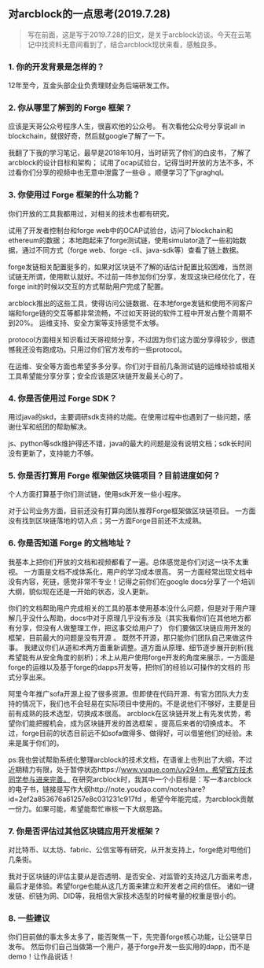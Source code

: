 
## 对arcblock的一点思考(2019.7.28)

> 写在前面，这是写于2019.7.28的旧文，是关于arcblock访谈。今天在云笔记中找资料无意间看到了，结合arcblock现状来看，感触良多。

### 1. 你的开发背景是怎样的？
   
12年至今，互金头部企业负责理财业务后端研发工作。

###  2. 你从哪里了解到的 Forge 框架？

应该是天哥公众号程序人生，很喜欢他的公众号。
有次看他公众号分享说all in blockchain，就很好奇，然后就google了解了一下。

我翻了下我的学习笔记，最早是2018年10月，当时研究了你们的白皮书，了解了arcblock的设计目标和架构；
试用了ocap试验台，记得当时开放的方法不多，不过看你们分享的视频中也无意中泄露了一些😆 。顺便学习了下graghql。

### 3. 你使用过 Forge 框架的什么功能？
   
你们开放的工具我都用过，对相关的技术也都有研究。

试用了开发者控制台和forge web中的OCAP试验台，访问了blockchain和ethereum的数据；
本地跑起来了forge测试链，使用simulator造了一些初始数据，通过不同方式（forge web、forge -cli、java-sdk等）查看了链上数据。

forge发链相关配置挺多的，如果对区块链不了解的话估计配置比较困难，当然测试链无所谓，使用默认就好。不过前一阵参加你们分享，发现这块已经优化了，在forge init的时候以交互的方式帮助用户完成了配置。

arcblock推出的这些工具，使得访问公链数据、在本地forge发链和使用不同客户端和forge链的交互等都非常流畅，不过如天哥说的软件工程中开发占整个周期不到20%。
运维支持、安全方案等支持感觉不太够。

protocol方面相关知识看过天哥视频分享，不过因为你们这方面分享得较少，很遗憾我还没有跑成功。只用过你们官方发布的一些protocol。

在运维、安全等方面也希望多多分享。你们对于目前几条测试链的运维经验或相关工具希望能分享分享；安全应该是区块链开发最关心的了。


### 4. 你是否使用过 Forge SDK？

用过java的skd，主要调研sdk支持的功能。在使用过程中也遇到了一些问题，感谢仕军和纸团的帮助解决。

js、python等sdk维护得还不错，java的最大的问题是没有说明文档；sdk长时间没有更新了，支持能力不够。

### 5. 你是否打算用 Forge 框架做区块链项目？目前进度如何？

个人方面打算基于你们测试链，使用sdk开发一些小程序。

对于公司业务方面，目前还没有打算向团队推荐Forge框架做区块链项目。
一方面没有找到区块链落地的切入点；另一方面Forge目前还不太成熟。

### 6. 你是否知道 Forge 的文档地址？

我基本上把你们开放的文档和视频都看了一遍。总体感觉是你们对这一块不太重视。
一方面是文档不成体系化，用户的学习成本很高。
另一方面经常出现文档中没有内容，死链，感觉非常不专业！记得之前你们在google docs分享了一个培训大纲，貌似现在还是一开始的状态，没人更新。

你们的文档帮助用户完成相关的工具的基本使用基本没什么问题，但是对于用户理解几乎没什么帮助，docs中对于原理几乎没有涉及（其实我看你们在其他地方都有分享，但没有人做整理工作，把这事交给用户了）
你们要做区块链应用开发的框架，目前最大的问题是没有开源 。
既然不开源，那只能你们团队自己来做这件事。
我建议你们从道和术两方面重新调整。道方面从原理、细节逐步展开剖析(我希望能有从安全角度的剖析)；术上从用户使用forge开发的角度来展示，一方面是forge的运维以及基于forge的dapps开发等，把你们的经验以可操作的文档的 形式分享出来。

阿里今年推广sofa开源上投了很多资源。但即使在代码开源、有官方团队大力支持的情况下，我们也不会轻易在实际项目中使用的。不是说他们不够好，主要是目前有成熟的技术选型，切换成本很高。
arcblock在区块链开发上有先发优势，希望你们能把握机会，成为区块链开发的首选框架 。提高后来者的切换成本。
不过，forge目前的状态目前远不如sofa做得多、做得好，可以借鉴他们的经验。未来是属于你们的。

ps:我也尝试帮助系统化整理arcblock的技术文档，在语雀上也列出了大纲，不过近期精力有限，处于暂停状态https://www.yuque.com/uy294m，希望官方技术同学参与进来完善。
在研究arcblock时，我其中一个小目标是：写一本arcblock的电子书，链接是写作大纲http://note.youdao.com/noteshare?id=2ef2a853676a61257e8c031231c917fd ，希望今年能完成，为arcblock贡献一份力。如果可能，希望能帮忙审核一下大纲思路。

### 7. 你是否评估过其他区块链应用开发框架？

对比特币、以太坊、fabric、公信宝等有研究，从开发支持上，forge绝对甩他们几条街。

我对于区块链的评估主要从是否透明、是否安全、对监管的支持这几方面来考虑，最后才是体验。希望forge也能从这几方面来建立和开发者之间的信任。
诸如一键发链、织链为网、DID等，我相信大家技术选型的时候考量的权重是很小的。

### 8. 一些建议

你们目前做的事太多太多了，能否聚焦一下，先完善forge核心功能，让公链早日发布。
然后你们自己当做第一个用户，基于forge开发一些实用的dapp，而不是demo！让作品说话！